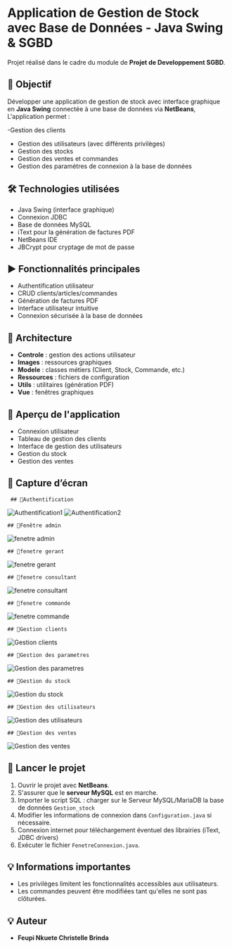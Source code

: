 # Application de Gestion de Stock avec Base de Données - Java Swing & SGBD

Projet réalisé dans le cadre du module de **Projet de Developpement SGBD**.

## 🎯 Objectif
Développer une application de gestion de stock avec interface graphique en **Java Swing** connectée à une base de données via **NetBeans**,
 L'application permet : 

-Gestion des clients
- Gestion des utilisateurs (avec différents privilèges)
- Gestion des stocks
- Gestion des ventes et commandes
- Gestion des paramètres de connexion à la base de données

## 🛠️ Technologies utilisées

- Java Swing (interface graphique)
- Connexion JDBC
- Base de données MySQL
- iText pour la génération de factures PDF
- NetBeans IDE
- JBCrypt pour cryptage de mot de passe

## ▶️ Fonctionnalités principales

- Authentification utilisateur
- CRUD clients/articles/commandes
- Génération de factures PDF
- Interface utilisateur intuitive
- Connexion sécurisée à la base de données

## 🧩 Architecture
- **Controle** : gestion des actions utilisateur
- **Images** : ressources graphiques
- **Modele** : classes métiers (Client, Stock, Commande, etc.)
- **Ressources** : fichiers de configuration
- **Utils** : utilitaires (génération PDF)
- **Vue** : fenêtres graphiques

## 📸 Aperçu de l'application
- Connexion utilisateur
- Tableau de gestion des clients
- Interface de gestion des utilisateurs
- Gestion du stock
- Gestion des ventes

## 🧪 Capture d’écran

     ## 🧪Authentification

![Authentification1](images/authentification.png)
![Authentification2](images/Capture.JPG)

    ## 🧪Fenêtre admin
![fenetre admin](images/fenetreadmin.png)

    ## 🧪fenetre gerant
![fenetre gerant](images/fenetregerant.png)

    ## 🧪fenetre consultant
![fenetre consultant](images/fenetreconsultant.png)

    ## 🧪fenetre commande
![fenetre commande](images/fenetrecommande.png)

    ## 🧪Gestion clients
![Gestion clients](images/gestionclient.png)

    ## 🧪Gestion des parametres
![Gestion des parametres](images/gestiondesparametres.png)

    ## 🧪Gestion du stock
![Gestion du stock](images/gestiondustock.png)

    ## 🧪Gestion des utilisateurs
![Gestion des utilisateurs](images/gestionutilisateurs.png)

    ## 🧪Gestion des ventes
![Gestion des ventes](images/gestionvente.png)

## 🔧 Lancer le projet

1. Ouvrir le projet avec **NetBeans**.
2. S'assurer que le **serveur MySQL** est en marche.
3. Importer le script SQL : charger sur le  Serveur MySQL/MariaDB  la base de données `Gestion_stock`
4. Modifier les informations de connexion dans `Configuration.java` si nécessaire.
5. Connexion internet pour téléchargement éventuel des librairies (iText, JDBC drivers)
6. Exécuter le fichier `FenetreConnexion.java`.

## 💡 Informations importantes
- Les privilèges limitent les fonctionnalités accessibles aux utilisateurs.
- Les commandes peuvent être modifiées tant qu'elles ne sont pas clôturées.


## 💡 Auteur

- **Feupi Nkuete Christelle Brinda**
